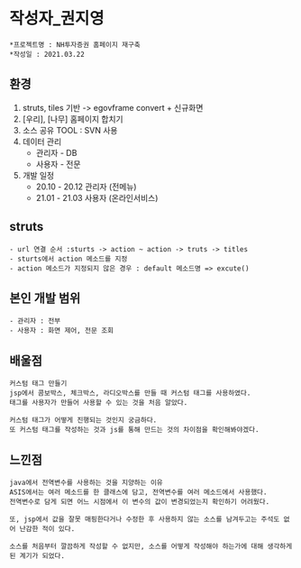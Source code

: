 # 작성자_권지영
    *프로젝트명 : NH투자증권 홈페이지 재구축
    *작성일 : 2021.03.22

## 환경
1. struts, tiles 기반 -> egovframe convert + 신규화면
2. [우리], [나무] 홈페이지 합치기
3. 소스 공유 TOOL : SVN 사용
4. 데이터 관리
    - 관리자 - DB
    - 사용자 - 전문
4. 개발 일정 
    - 20.10 - 20.12 관리자 (전메뉴)
    - 21.01 - 21.03 사용자 (온라인서비스)

## struts
    - url 연결 순서 :sturts -> action ~ action -> truts -> titles
    - sturts에서 action 메소드를 지정
    - action 메소드가 지정되지 않은 경우 : default 메소드명 => excute()


## 본인 개발 범위
    - 관리자 : 전부
    - 사용자 : 화면 제어, 전문 조회


## 배울점
    커스텀 태그 만들기
    jsp에서 콤보박스, 체크박스, 라디오박스를 만들 때 커스텀 태그를 사용하였다.
    태그를 사용자가 만들어 사용할 수 있는 것을 처음 알았다.

    커스텀 태그가 어떻게 진행되는 것인지 궁금하다.
    또 커스텀 태그를 작성하는 것과 js를 통해 만드는 것의 차이점을 확인해봐야겠다.


## 느낀점
    java에서 전역변수를 사용하는 것을 지양하는 이유
    ASIS에서는 여러 메소드를 한 클래스에 담고, 전역변수를 여러 메소드에서 사용했다.
    전역변수로 담게 되면 어느 시점에서 이 변수의 값이 변경되었는지 확인하기 어려웠다.

    또, jsp에서 값을 잘못 매핑한다거나 수정한 후 사용하지 않는 소스를 남겨두고는 주석도 없어 난감한 적이 있다.

    소스를 처음부터 깔끔하게 작성할 수 없지만, 소스를 어떻게 작성해야 하는가에 대해 생각하게 된 계기가 되었다.
